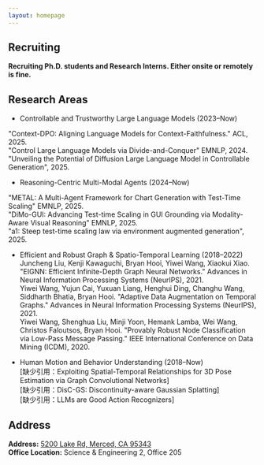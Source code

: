 ```yaml
---
layout: homepage
---
```


## Recruiting

**Recruiting Ph.D. students and Research Interns. Either onsite or remotely is fine.**<br>

## Research Areas

- Controllable and Trustworthy Large Language Models (2023–Now) 

"Context-DPO: Aligning Language Models for Context-Faithfulness." ACL, 2025.  
"Control Large Language Models via Divide-and-Conquer" EMNLP, 2024.  
"Unveiling the Potential of Diffusion Large Language Model in Controllable Generation", 2025.

- Reasoning-Centric Multi-Modal Agents (2024–Now)  

"METAL: A Multi-Agent Framework for Chart Generation with Test-Time Scaling" EMNLP, 2025.  
"DiMo-GUI: Advancing Test-time Scaling in GUI Grounding via Modality-Aware Visual Reasoning" EMNLP, 2025.  
"a1: Steep test-time scaling law via environment augmented generation", 2025.  

- Efficient and Robust Graph & Spatio-Temporal Learning (2018–2022)  
Juncheng Liu, Kenji Kawaguchi, Bryan Hooi, Yiwei Wang, Xiaokui Xiao. "EIGNN: Efficient Infinite-Depth Graph Neural Networks." Advances in Neural Information Processing Systems (NeurIPS), 2021.  
Yiwei Wang, Yujun Cai, Yuxuan Liang, Henghui Ding, Changhu Wang, Siddharth Bhatia, Bryan Hooi. "Adaptive Data Augmentation on Temporal Graphs." Advances in Neural Information Processing Systems (NeurIPS), 2021.  
Yiwei Wang, Shenghua Liu, Minji Yoon, Hemank Lamba, Wei Wang, Christos Faloutsos, Bryan Hooi. "Provably Robust Node Classification via Low-Pass Message Passing." IEEE International Conference on Data Mining (ICDM), 2020.  

- Human Motion and Behavior Understanding (2018–Now)  
[缺少引用：Exploiting Spatial-Temporal Relationships for 3D Pose Estimation via Graph Convolutional Networks]  
[缺少引用：DisC-GS: Discontinuity-aware Gaussian Splatting]  
[缺少引用：LLMs are Good Action Recognizers]  



## Address
**Address:** [5200 Lake Rd, Merced, CA 95343](https://g.co/kgs/4tVi9BQ)
<br>
**Office Location:**  Science & Engineering 2, Office 205